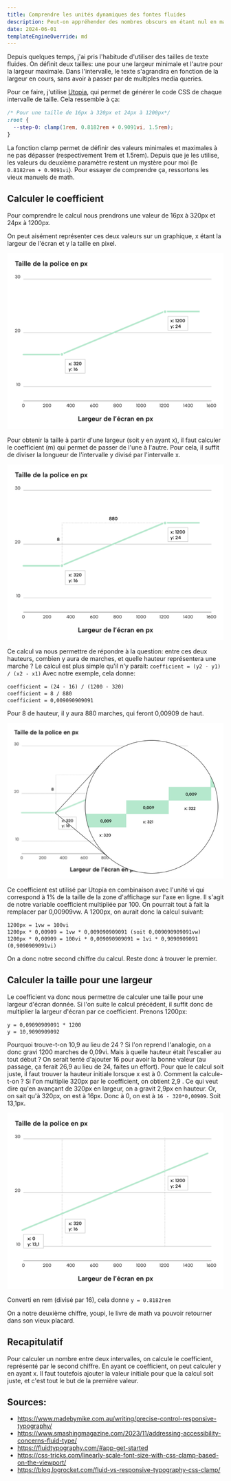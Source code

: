 ```yaml
---
title: Comprendre les unités dynamiques des fontes fluides
description: Peut-on appréhender des nombres obscurs en étant nul en math ?
date: 2024-06-01
templateEngineOverride: md
---
```


Depuis quelques temps, j'ai pris l'habitude d'utiliser des tailles de texte fluides. On définit deux tailles: une pour une largeur minimale et l'autre pour la largeur maximale. Dans l'intervalle, le texte s'agrandira en fonction de la largeur en cours, sans avoir à passer par de multiples media queries.

Pour ce faire, j'utilise [Utopia](https://utopia.fyi/), qui permet de générer le code CSS de chaque intervalle de taille. Cela ressemble à ça:

```css
/* Pour une taille de 16px à 320px et 24px à 1200px*/
:root {
  --step-0: clamp(1rem, 0.8182rem + 0.9091vi, 1.5rem);
}
```

La fonction clamp permet de définir des valeurs minimales et maximales à ne pas dépasser (respectivement 1rem et 1.5rem).
Depuis que je les utilise, les valeurs du deuxième paramètre restent un mystère pour moi (le `0.8182rem + 0.9091vi`).
Pour essayer de comprendre ça, ressortons les vieux manuels de math.

## Calculer le coefficient

Pour comprendre le calcul nous prendrons une valeur de 16px à 320px et 24px à 1200px.

On peut aisément représenter ces deux valeurs sur un graphique, x étant la largeur de l'écran et y la taille en pixel.

![Une représentation graphique des deux points: le premier est à 320 d'abscisse et 16 d'ordonnée, et le second est à 1200 d'abscisse et 24 d'ordonnée](base_graph.png)

Pour obtenir la taille à partir d'une largeur (soit y en ayant x), il faut calculer le coefficient (m) qui permet de passer de l'une à l'autre. Pour cela, il suffit de diviser la longueur de l'intervalle y divisé par l'intervalle x.

![Le graphique montre la distance entre chaque point: 8 en ordonnée et 880 en abscisse.](graph_length.png)

Ce calcul va nous permettre de répondre à la question: entre ces deux hauteurs, combien y aura de marches, et quelle hauteur représentera une marche ?
Le calcul est plus simple qu'il n'y parait:
`coefficient = (y2 - y1) / (x2 - x1)`
Avec notre exemple, cela donne:

```
coefficient = (24 - 16) / (1200 - 320)
coefficient = 8 / 880
coefficient = 0,009090909091
```

Pour 8 de hauteur, il y aura 880 marches, qui feront 0,00909 de haut.

![Un zoom sur le graphique montre que pour chaque point d'ordonnée, le droite rejoignant les deux points montent de 0,009px](graph_scale.png)

Ce coefficient est utilisé par Utopia en combinaison avec l'unité vi qui correspond à 1% de la taille de la zone d'affichage sur l'axe en ligne. Il s'agit de notre variable coefficient multipliée par 100. On pourrait tout à fait la remplacer par 0,00909vw.
A 1200px, on aurait donc la calcul suivant:

```
1200px = 1vw = 100vi
1200px * 0,00909 = 1vw * 0,009090909091 (soit 0,009090909091vw)
1200px * 0,00909 = 100vi * 0,009090909091 = 1vi * 0,9090909091 (0,9090909091vi)
```

On a donc notre second chiffre du calcul. Reste donc à trouver le premier.

## Calculer la taille pour une largeur

Le coefficient va donc nous permettre de calculer une taille pour une largeur d'écran donnée. Si l'on suite le calcul précédent, il suffit donc de multiplier la largeur d'écran par ce coefficient. Prenons 1200px:

```
y = 0,09090909091 * 1200
y = 10,9090909092
```

Pourquoi trouve-t-on 10,9 au lieu de 24 ?
Si l'on reprend l'analogie, on a donc gravi 1200 marches de 0,09vi. Mais à quelle hauteur était l'escalier au tout début ?
On serait tenté d'ajouter 16 pour avoir la bonne valeur (au passage, ça ferait 26,9 au lieu de 24, faites un effort). Pour que le calcul soit juste, il faut trouver la hauteur initiale lorsque x est à 0. Comment la calcule-t-on ?
Si l'on multiplie 320px par le coefficient, on obtient 2,9 . Ce qui veut dire qu'en avançant de 320px en largeur, on a gravit 2,9px en hauteur. Or, on sait qu'à 320px, on est à 16px. Donc à 0, on est à `16 - 320*0,00909`. Soit 13,1px.

![Si la droite qui relie les deux points était infinie, elle aurait pour ordonnée 13,2 lorsqu'elle passerait par l'abscisse 0](graph_corrected.png)

Converti en rem (divisé par 16), cela donne
`y = 0.8182rem`

On a notre deuxième chiffre, youpi, le livre de math va pouvoir retourner dans son vieux placard.

## Recapitulatif

Pour calculer un nombre entre deux intervalles, on calcule le coefficient, représenté par le second chiffre.
En ayant ce coefficient, on peut calculer y en ayant x. Il faut toutefois ajouter la valeur initiale pour que la calcul soit juste, et c'est tout le but de la première valeur.

## Sources:

- https://www.madebymike.com.au/writing/precise-control-responsive-typography/
- https://www.smashingmagazine.com/2023/11/addressing-accessibility-concerns-fluid-type/
- https://fluidtypography.com/#app-get-started
- https://css-tricks.com/linearly-scale-font-size-with-css-clamp-based-on-the-viewport/
- https://blog.logrocket.com/fluid-vs-responsive-typography-css-clamp/
